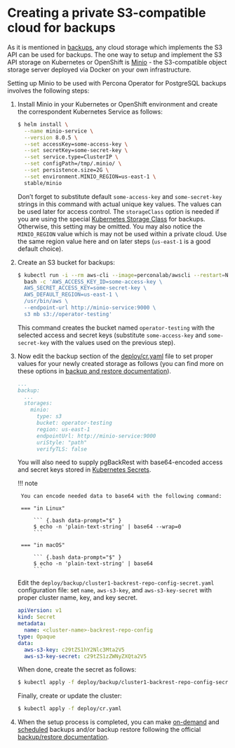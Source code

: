 # Creating a private S3-compatible cloud for backups

As it is mentioned in [backups](backups.md), any cloud storage which
implements the S3 API can be used for backups. The one way to setup and
implement the S3 API storage on Kubernetes or OpenShift is
[Minio](https://www.minio.io/) - the S3-compatible object storage server
deployed via Docker on your own infrastructure.

Setting up Minio to be used with Percona Operator for PostgreSQL backups involves
the following steps:

1. Install Minio in your Kubernetes or OpenShift
    environment and create the correspondent Kubernetes Service as
    follows:

    ``` {.bash data-prompt="$" }
    $ helm install \
      --name minio-service \
      --version 8.0.5 \
      --set accessKey=some-access-key \
      --set secretKey=some-secret-key \
      --set service.type=ClusterIP \
      --set configPath=/tmp/.minio/ \
      --set persistence.size=2G \
      --set environment.MINIO_REGION=us-east-1 \
      stable/minio
    ```

    Don’t forget to substitute default `some-access-key` and `some-secret-key`
    strings in this command with actual unique key values. The values can be
    used later for access control. The `storageClass` option is needed if you
    are using the special [Kubernetes Storage Class](https://kubernetes.io/docs/concepts/storage/storage-classes/)
    for backups. Otherwise, this setting may be omitted. You may also notice the
    `MINIO_REGION` value which is may not be used within a private cloud. Use
    the same region value here and on later steps (`us-east-1` is a good default
    choice).

2. Create an S3 bucket for backups:

    ``` {.bash data-prompt="$" }
    $ kubectl run -i --rm aws-cli --image=perconalab/awscli --restart=Never -- \
      bash -c 'AWS_ACCESS_KEY_ID=some-access-key \
      AWS_SECRET_ACCESS_KEY=some-secret-key \
      AWS_DEFAULT_REGION=us-east-1 \
      /usr/bin/aws \
      --endpoint-url http://minio-service:9000 \
      s3 mb s3://operator-testing'
    ```

    This command creates the bucket named `operator-testing` with
    the selected access and secret keys (substitute `some-access-key`
    and `some-secret-key` with the values used on the previous step).

3. Now edit the backup section of the [deploy/cr.yaml](https://github.com/percona/percona-postgresql-operator/blob/main/deploy/cr.yaml)
    file to set proper values for your newly created  storage as follows (you
    can find more on these options in [backup and restore documentation](backups.md#configuring-the-s3-compatible-backup-storage)).

    ```yaml
    ...
    backup:
      ...
      storages:
        minio:
          type: s3
          bucket: operator-testing
          region: us-east-1
          endpointUrl: http://minio-service:9000
          uriStyle: "path"
          verifyTLS: false
    ```

    You will also need to supply pgBackRest with base64-encoded access and 
    secret keys stored in [Kubernetes Secrets](https://kubernetes.io/docs/concepts/configuration/secret/).
    
    !!! note

        You can encode needed data to base64 with the following command:

        === "in Linux"

            ``` {.bash data-prompt="$" }
            $ echo -n 'plain-text-string' | base64 --wrap=0
            ```

        === "in macOS"

            ``` {.bash data-prompt="$" }
            $ echo -n 'plain-text-string' | base64
            ```

    Edit the `deploy/backup/cluster1-backrest-repo-config-secret.yaml`
    configuration file: set `name`, `aws-s3-key`, and `aws-s3-key-secret` with
    proper cluster name, key, and key secret.

    ```yaml
    apiVersion: v1
    kind: Secret
    metadata:
      name: <cluster-name>-backrest-repo-config
    type: Opaque
    data:
      aws-s3-key: c29tZS1hY2Nlc3Mta2V5
      aws-s3-key-secret: c29tZS1zZWNyZXQta2V5
    ```

    When done, create the secret as follows:

    ``` {.bash data-prompt="$" }
    $ kubectl apply -f deploy/backup/cluster1-backrest-repo-config-secret.yaml
    ```

    Finally, create or update the cluster:

    ``` {.bash data-prompt="$" }
    $ kubectl apply -f deploy/cr.yaml
    ```

4. When the setup process is completed, you can make [on-demand](backups.md#making-on-demand-backup)
    and [scheduled](backups.md#scheduling-backups) backups and/or backup restore following the
    official [backup/restore documentation](backups.md).
